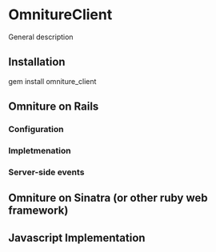 # OmnitureClient
General description

## Installation
  gem install omniture_client

## Omniture on Rails
### Configuration

### Impletmenation

#### 

### Server-side events

## Omniture on Sinatra (or other ruby web framework)


## Javascript Implementation

